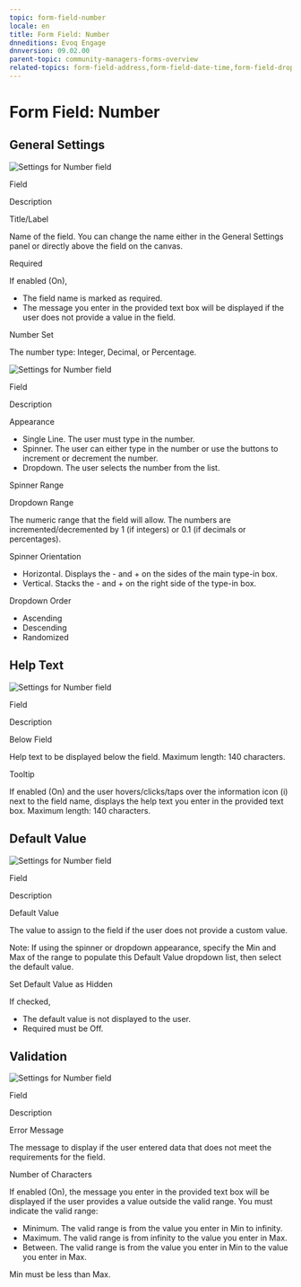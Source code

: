 ```yaml
---
topic: form-field-number
locale: en
title: Form Field: Number
dnneditions: Evoq Engage
dnnversion: 09.02.00
parent-topic: community-managers-forms-overview
related-topics: form-field-address,form-field-date-time,form-field-dropdown,form-field-email,form-field-esignature,form-field-multi-line-text,form-field-multiple-choice,form-field-name,form-field-phone-number,form-field-single-line-text,form-field-static-text,form-field-terms-conditions,form-field-url-website,form-field-submit
---
```


# Form Field: Number

## General Settings

  

![Settings for Number field](img/scr-FormField-Number-generalsettings-labelreq.gif)

  

Field

Description

Title/Label

Name of the field. You can change the name either in the General Settings panel or directly above the field on the canvas.

Required

If enabled (On),

*   The field name is marked as required.
*   The message you enter in the provided text box will be displayed if the user does not provide a value in the field.

Number Set

The number type: Integer, Decimal, or Percentage.

  

![Settings for Number field](img/scr-FormField-Number-generalsettings-appearance.gif)

  

Field

Description

Appearance

*   Single Line. The user must type in the number.
*   Spinner. The user can either type in the number or use the buttons to increment or decrement the number.
*   Dropdown. The user selects the number from the list.

Spinner Range

Dropdown Range

The numeric range that the field will allow. The numbers are incremented/decremented by 1 (if integers) or 0.1 (if decimals or percentages).

Spinner Orientation

*   Horizontal. Displays the - and + on the sides of the main type-in box.
*   Vertical. Stacks the - and + on the right side of the type-in box.

Dropdown Order

*   Ascending
*   Descending
*   Randomized

## Help Text

  

![Settings for Number field](img/scr-FormField-Number-helptext.gif)

  

Field

Description

Below Field

Help text to be displayed below the field. Maximum length: 140 characters.

Tooltip

If enabled (On) and the user hovers/clicks/taps over the information icon (i) next to the field name, displays the help text you enter in the provided text box. Maximum length: 140 characters.

## Default Value

  

![Settings for Number field](img/scr-FormField-Number-defaultvalue.gif)

  

Field

Description

Default Value

The value to assign to the field if the user does not provide a custom value.

Note: If using the spinner or dropdown appearance, specify the Min and Max of the range to populate this Default Value dropdown list, then select the default value.

Set Default Value as Hidden

If checked,

*   The default value is not displayed to the user.
*   Required must be Off.

## Validation

  

![Settings for Number field](img/scr-FormField-Number-validation.gif)

  

Field

Description

Error Message

The message to display if the user entered data that does not meet the requirements for the field.

Number of Characters

If enabled (On), the message you enter in the provided text box will be displayed if the user provides a value outside the valid range. You must indicate the valid range:

*   Minimum. The valid range is from the value you enter in Min to infinity.
*   Maximum. The valid range is from infinity to the value you enter in Max.
*   Between. The valid range is from the value you enter in Min to the value you enter in Max.

Min must be less than Max.